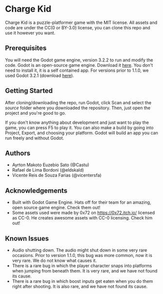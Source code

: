 # Charge Kid

Charge Kid is a puzzle-platformer game with the MIT license. All assets and code are under the CC(0 or BY-3.0) license, you can clone this repo and use it however you want.



## Prerequisites

You will need the Godot game engine, version 3.2.2 to run and modify the code. Godot is an open-source game engine. Download it [here](https://downloads.tuxfamily.org/godotengine/3.2.2/). You don't need to install it, it is a self contained app. For versions prior to 1.1.0, we used Godot 3.2.1 (download [here](https://downloads.tuxfamily.org/godotengine/3.2.1/)).



## Getting Started

After cloning/downloading the repo, run Godot, click Scan and select the *source* folder where you downloaded the repository. Then, just open the project and you're good to go.

If you don't know anything about development and just want to play the game, you can press F5 to play it. You can also make a build by going into Project, Export, and choosing your platform. Godot will build an app you can run freely and without Godot.



## Authors

- Ayrton Makoto Euzebio Sato (@Castu)
- Rafael de Lima Bordoni (@eldskald)
- Vicente Reis de Souza Farias (@vicentersfa)



## Acknowledgements

- Built with Godot Game Engine. Hats off for their team for an amazing, open source game engine. Check them out!
- Some assets used were made by 0x72 on https://0x72.itch.io/ licensed as CC-0. He creates awesome assets with CC-0 licensing. Check him out!



## Known Issues

- Audio shutting down. The audio might shut down in some very rare occasions. Prior to version 1.1.0, this bug was more common, now it is very rare. We do not know what causes it.
- There is a rare bug in which the player character snaps into platforms when jumping from beneath them. It is very rare, and we have not found its cause.
- There is a rare bug in which boost inputs get eaten when you do them right after shooting. It is also rare, and we have not found its cause.



